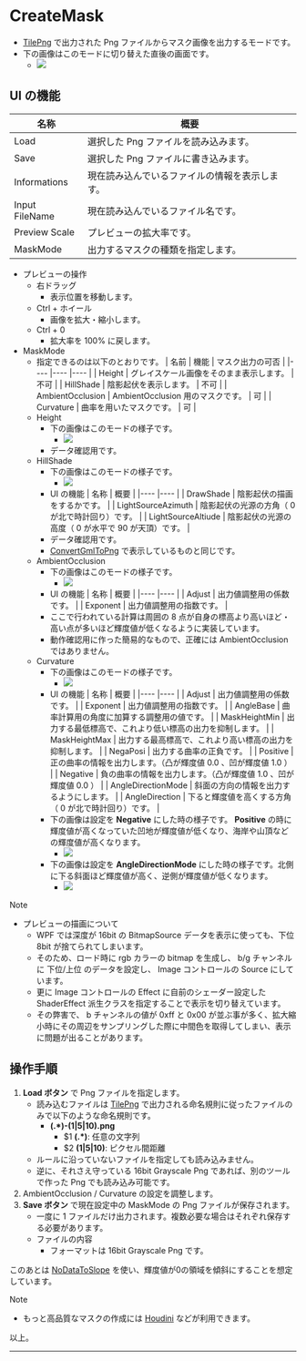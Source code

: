 # CreateMask

* [TilePng](TilePng.md) で出力された Png ファイルからマスク画像を出力するモードです。
* 下の画像はこのモードに切り替えた直後の画面です。
	* ![](images/CreateMask/CreateMask_00.png)

## UI の機能

| 名称									| 概要																										|
|----									|----																										|
| Load									| 選択した Png ファイルを読み込みます。																		|
| Save									| 選択した Png ファイルに書き込みます。																		|
| Informations							| 現在読み込んでいるファイルの情報を表示します。															|
| Input FileName						| 現在読み込んでいるファイル名です。																		|
| Preview Scale							| プレビューの拡大率です。																					|
| MaskMode								| 出力するマスクの種類を指定します。																		|

* プレビューの操作
	* 右ドラッグ
		* 表示位置を移動します。
	* Ctrl + ホイール
		* 画像を拡大・縮小します。
	* Ctrl + 0
		* 拡大率を 100% に戻します。
* MaskMode
	* 指定できるのは以下のとおりです。
		| 名前				| 機能										| マスク出力の可否	|
		|----				|----										|----				|
		| Height			| グレイスケール画像をそのまま表示します。	| 不可				|
		| HillShade			| 陰影起伏を表示します。					| 不可				|
		| AmbientOcclusion	| AmbientOcclusion 用のマスクです。			| 可				|
		| Curvature			| 曲率を用いたマスクです。					| 可				|
	* Height
		* 下の画像はこのモードの様子です。
			* ![](images/CreateMask/CreateMask_01.png)
		* データ確認用です。
	* HillShade
		* 下の画像はこのモードの様子です。
			* ![](images/CreateMask/CreateMask_02.png)
		* UI の機能
			| 名称									| 概要																					|
			|----									|----																					|
			| DrawShade								| 陰影起伏の描画をするかです。															|
			| LightSourceAzimuth					| 陰影起伏の光源の方角（ 0 が北で時計回り）です。										|
			| LightSourceAltiude					| 陰影起伏の光源の高度（ 0 が水平で 90 が天頂）です。									|
		* データ確認用です。
		* [ConvertGmlToPng](ConvertGmlToPng.md) で表示しているものと同じです。
	* AmbientOcclusion
		* 下の画像はこのモードの様子です。
			* ![](images/CreateMask/CreateMask_03.png)
		* UI の機能
			| 名称									| 概要																					|
			|----									|----																					|
			| Adjust								| 出力値調整用の係数です。																|
			| Exponent								| 出力値調整用の指数です。																|
		* ここで行われている計算は周囲の 8 点が自身の標高より高いほど・高い点が多いほど輝度値が低くなるように実装しています。
		* 動作確認用に作った簡易的なもので、正確には AmbientOcclusion ではありません。
	* Curvature
		* 下の画像はこのモードの様子です。
			* ![](images/CreateMask/CreateMask_04.png)
		* UI の機能
			| 名称									| 概要																					|
			|----									|----																					|
			| Adjust								| 出力値調整用の係数です。																|
			| Exponent								| 出力値調整用の指数です。																|
			| AngleBase								| 曲率計算用の角度に加算する調整用の値です。											|
			| MaskHeightMin							| 出力する最低標高で、これより低い標高の出力を抑制します。								|
			| MaskHeightMax							| 出力する最高標高で、これより高い標高の出力を抑制します。								|
			| NegaPosi								| 出力する曲率の正負です。																|
			| Positive								| 正の曲率の情報を出力します。（凸が輝度値 0.0 、凹が輝度値 1.0 ）						|
			| Negative								| 負の曲率の情報を出力します。（凸が輝度値 1.0 、凹が輝度値 0.0 ）						|
			| AngleDirectionMode					| 斜面の方向の情報を出力するようにします。												|
			| AngleDirection						| 下ると輝度値を高くする方角（ 0 が北で時計回り）です。									|
		* 下の画像は設定を __Negative__ にした時の様子です。 __Positive__ の時に輝度値が高くなっていた凹地が輝度値が低くなり、海岸や山頂などの輝度値が高くなります。
			* ![](images/CreateMask/CreateMask_05.png)
		* 下の画像は設定を __AngleDirectionMode__ にした時の様子です。北側に下る斜面ほど輝度値が高く、逆側が輝度値が低くなります。
			* ![](images/CreateMask/CreateMask_06.png)

> [!NOTE]
> * プレビューの描画について
> 	* WPF では深度が 16bit の BitmapSource データを表示に使っても、下位 8bit が捨てられてしまいます。
> 	* そのため、ロード時に rgb カラーの bitmap を生成し、 b/g チャンネルに 下位/上位 のデータを設定し、 Image コントロールの Source にしています。
> 	* 更に Image コントロールの Effect に自前のシェーダー設定した ShaderEffect 派生クラスを指定することで表示を切り替えています。
> 	* その弊害で、 b チャンネルの値が 0xff と 0x00 が並ぶ事が多く、拡大縮小時にその周辺をサンプリングした際に中間色を取得してしまい、表示に問題が出ることがあります。


## 操作手順

1. __Load ボタン__ で Png ファイルを指定します。
	* 読み込むファイルは [TilePng](TilePng.md) で出力される命名規則に従ったファイルのみで以下のような命名規則です。
		* __(.*)-(1|5|10).png__
			* $1 __(.*)__: 任意の文字列
			* $2 __(1|5|10)__: ピクセル間距離
	* ルールに沿っていないファイルを指定しても読み込みません。
	* 逆に、それさえ守っている 16bit Grayscale Png であれば、別のツールで作った Png でも読み込み可能です。
2. AmbientOcclusion / Curvature の設定を調整します。
3. __Save ボタン__ で現在設定中の MaskMode の Png ファイルが保存されます。
	* 一度に 1 ファイルだけ出力されます。複数必要な場合はそれぞれ保存する必要があります。
	* ファイルの内容
		* フォーマットは 16bit Grayscale Png です。

このあとは [NoDataToSlope](NoDataToSlope.md) を使い、輝度値が0の領域を傾斜にすることを想定しています。

> [!NOTE]
> * もっと高品質なマスクの作成には [Houdini](https://www.sidefx.com/ja/community-main-menu/complete-a-z-terrain-handbook/) などが利用できます。


以上。

----
